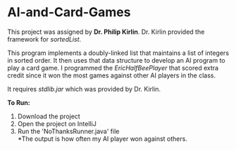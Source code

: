 # AI-and-Card-Games

This project was assigned by __Dr. Philip Kirlin__. 
Dr. Kirlin provided the framework for _sortedList_. 

This program implements a doubly-linked list that maintains a list of integers in sorted order. It then uses that data structure to develop an AI program to play a card game. I programmed the _EricHalfBeePlayer_ that scored extra credit since it won the most games against other AI players in the class.    

It requires _stdlib.jar_ which was provided by Dr. Kirlin. 

__To Run:__
1. Download the project 
2. Open the project on IntelliJ
3. Run the 'NoThanksRunner.java' file 
<br> *The output is how often my AI player won against others.
